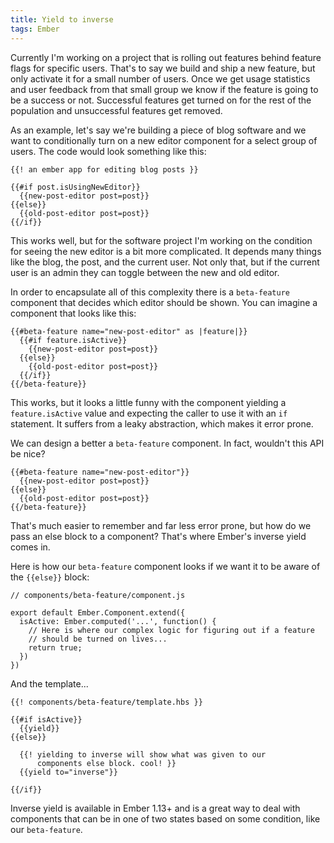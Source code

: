 ```yaml
---
title: Yield to inverse
tags: Ember
---
```


Currently I'm working on a project that is rolling out features behind
feature flags for specific users. That's to say we build and ship a new
feature, but only activate it for a small number of users. Once we get
usage statistics and user feedback from that small group we
know if the feature is going to be a success or not. Successful features
get turned on for the rest of the population and unsuccessful features get
removed.

As an example, let's say we're building a piece of blog software and we
want to conditionally turn on a new editor component for a select group
of users. The code would look something like this:

    {{! an ember app for editing blog posts }}

    {{#if post.isUsingNewEditor}}
      {{new-post-editor post=post}}
    {{else}}
      {{old-post-editor post=post}}
    {{/if}}

This works well, but for the software project I'm working on the
condition for seeing the new editor is a bit more complicated. It
depends many things like the blog, the post, and the current user. Not
only that, but if the current user is an admin they can toggle between
the new and old editor.

In order to encapsulate all of this complexity there is a ``beta-feature``
component that decides which editor should be shown. You can imagine a
component that looks like this:

    {{#beta-feature name="new-post-editor" as |feature|}}
      {{#if feature.isActive}}
        {{new-post-editor post=post}}
      {{else}}
        {{old-post-editor post=post}}
      {{/if}}
    {{/beta-feature}}

This works, but it looks a little funny with the component yielding a
`feature.isActive` value and expecting the caller to use it with an `if`
statement. It suffers from a leaky abstraction, which makes it
error prone.

We can design a better a `beta-feature` component. In fact,
wouldn't this API be nice?

    {{#beta-feature name="new-post-editor"}}
      {{new-post-editor post=post}}
    {{else}}
      {{old-post-editor post=post}}
    {{/beta-feature}}

That's much easier to remember and far less error prone, but how do we
pass an else block to a component? That's where Ember's inverse yield
comes in.

Here is how our `beta-feature` component looks if we want it to be aware
of the `{{else}}` block:

    // components/beta-feature/component.js

    export default Ember.Component.extend({
      isActive: Ember.computed('...', function() {
        // Here is where our complex logic for figuring out if a feature
        // should be turned on lives...
        return true;
      })
    })

And the template...

    {{! components/beta-feature/template.hbs }}

    {{#if isActive}}
      {{yield}}
    {{else}}

      {{! yielding to inverse will show what was given to our
          components else block. cool! }}
      {{yield to="inverse"}}

    {{/if}}

Inverse yield is available in Ember 1.13+ and is a great way to deal
with components that can be in one of two states based on some
condition, like our `beta-feature`.
